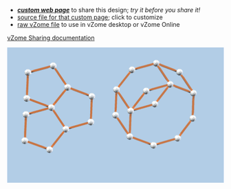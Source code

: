 
 - [***custom web page***][post] to share this design; *try it before you share it!*
 - [source file for that custom page][source]; click to customize
 - [raw vZome file][raw] to use in vZome desktop or vZome Online

[vZome Sharing documentation](https://vzome.github.io/vzome/sharing.html#how-it-works)

![Image](<orange-strut-ideas.png>)


[post]: <https://vorth.github.io/vzome-sharing/2022/02/28/orange-strut-ideas-19-58-42.html>
[source]: <https://github.com/vorth/vzome-sharing/edit/main/_posts/2022-02-28-orange-strut-ideas-19-58-42.md>
[raw]: <https://raw.githubusercontent.com/vorth/vzome-sharing/main/2022/02/28/19-58-42-orange-strut-ideas/orange-strut-ideas.vZome>